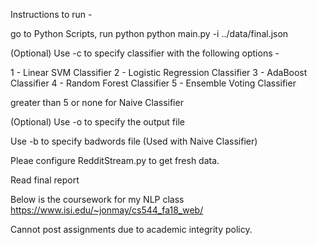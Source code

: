 Instructions to run -

go to Python Scripts, run python python main.py -i ../data/final.json

(Optional) Use -c to specify classifier with the following options - 

1 - Linear SVM Classifier
2 - Logistic Regression Classifier
3 - AdaBoost Classifier
4 - Random Forest Classifier
5 - Ensemble Voting Classifier

greater than 5 or none for Naive Classifier

(Optional) Use -o to specify the output file

Use -b to specify badwords file (Used with Naive Classifier)

Pleae configure RedditStream.py to get fresh data.

Read final report

Below is the coursework for my NLP class https://www.isi.edu/~jonmay/cs544_fa18_web/

Cannot post assignments due to academic integrity policy.
